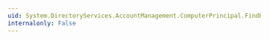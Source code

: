```yaml
---
uid: System.DirectoryServices.AccountManagement.ComputerPrincipal.FindByLockoutTime(System.DirectoryServices.AccountManagement.PrincipalContext,System.DateTime,System.DirectoryServices.AccountManagement.MatchType)
internalonly: False
---
```

